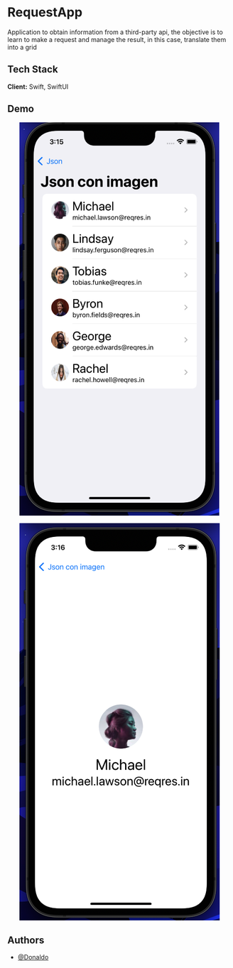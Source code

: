 # RequestApp

Application to obtain information from a third-party api, the objective is to learn to make a request and manage the result, in this case, translate them into a grid


## Tech Stack

**Client:** Swift, SwiftUI



## Demo
<p align="center">
  <img src="https://github.com/DonaldoGalloso/requestApp/blob/main/README/Grid.png">
</p>

<p align="center">
  <img src="https://github.com/DonaldoGalloso/requestApp/blob/main/README/detail.png">
</p>

## Authors

- [@Donaldo](https://github.com/DonaldoGalloso)
